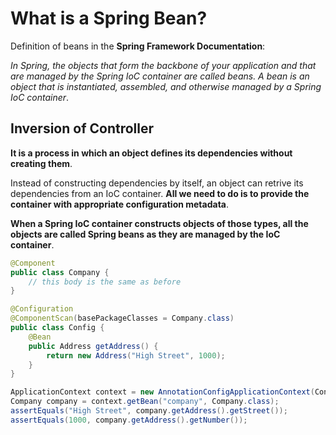 # What is a Spring Bean?

Definition of beans in the **Spring Framework Documentation**:

*In Spring, the objects that form the backbone of your application and that are managed by the Spring IoC container are called beans. A bean is an object that is instantiated, assembled, and otherwise managed by a Spring IoC container*.

## Inversion of Controller

**It is a process in which an object defines its dependencies without creating them**.

Instead of constructing dependencies by itself, an object can retrive its dependencies from an IoC container. **All we need to do is to provide the container with appropriate configuration metadata**.

**When a Spring IoC container constructs objects of those types, all the objects are called Spring beans as they are managed by the IoC container**.

```java
@Component
public class Company {
    // this body is the same as before
}

@Configuration
@ComponentScan(basePackageClasses = Company.class)
public class Config {
    @Bean
    public Address getAddress() {
        return new Address("High Street", 1000);
    }
}

ApplicationContext context = new AnnotationConfigApplicationContext(Config.class);
Company company = context.getBean("company", Company.class);
assertEquals("High Street", company.getAddress().getStreet());
assertEquals(1000, company.getAddress().getNumber());
```